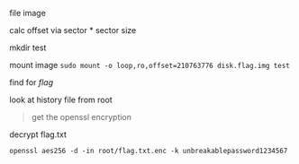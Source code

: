 file image

calc offset via sector * sector size

mkdir test

mount image
`sudo mount -o loop,ro,offset=210763776 disk.flag.img test`

find for *flag*

look at history file from root

> get the openssl encryption

decrypt flag.txt

`openssl aes256 -d -in root/flag.txt.enc -k unbreakablepassword1234567`
